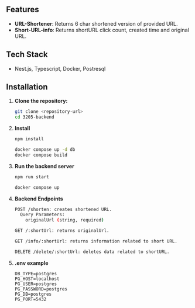 ## Features

- **URL-Shortener**: Returns 6 char shortened version of provided URL.
- **Short-URL-info**: Returns shortURL click count, created time and original URL.

## Tech Stack

- Nest.js, Typescript, Docker, Postresql

## Installation

1. **Clone the repository:**

   ```bash
   git clone <repository-url>
   cd 3205-backend
   ```

2. **Install**

   ```bash
   npm install
   ```

   ```bash
   docker compose up -d db
   docker compose build
   ```

3. **Run the backend server**

   ```bash
   npm run start
   ```

   ```bash
   docker compose up
   ```

4. **Backend Endpoints**

   ```bash
   POST /shorten: creates shortened URL.
     Query Parameters:
       originalUrl (string, required)

   GET /:shortUrl: returns originalUrl.

   GET /info/:shortUrl: returns information related to short URL.

   DELETE /delete/:shortUrl: deletes data related to shortURL.
   ```

5. **.env example**

   ```
   DB_TYPE=postgres
   PG_HOST=localhost
   PG_USER=postgres
   PG_PASSWORD=postgres
   PG_DB=postgres
   PG_PORT=5432
   ```
